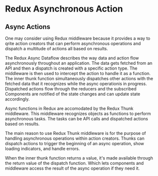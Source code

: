# Redux Asynchronous Action

## Async Actions

One may consider using Redux middleware because it provides a way to qrite action creators that can perform asynchronous operations and dispatch a multitude of actions all based on results.

The Redux Async Dataflow describes the way data and action flow asynchronously throughout an application. The data gets fetched from an API and then a dispatch is created with a specific action type. The middleware is then used to intercept the action to handle it as a function. The inner thunk function simultaneously dispatches other actions with the fetched data that it recognizes while the async operationis in progress. Dispatched actions flow through the reducers and the subscribed Components are notified of the state changes and can update state accordingly.

Async functions in Redux are accomodated by the Redux Thunk middleware. This middleware recognizes objects as functions to perform asynchronous tasks. The tasks can be API calls and dispatched actions based on results.

The main reason to use Redux Thunk middleware is for the purpose of handling asynchronous operations within action creators. Thunks can dispatch actions to trigger the beginning of an async operation, show loading indicators, and  handle errors.

When the inner thunk function returns a value, it's made available through the return value of the dispatch function. Which lets components and middleware access the result of the async operation if they need it.